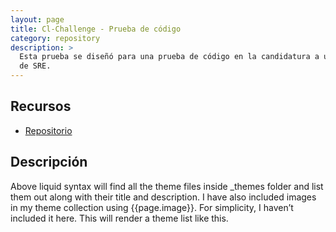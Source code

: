 ```yaml
---
layout: page
title: Cl-Challenge - Prueba de código
category: repository
description: >
  Esta prueba se diseñó para una prueba de código en la candidatura a un puesto
  de SRE.
---
```


## Recursos

* [Repositorio](https://bitbucket.org/moratilla/cl-challenge.git)

## Descripción

Above liquid syntax will find all the theme files inside _themes folder and list them out along with their title and description. I have also included images in my theme collection using {{page.image}}. For simplicity, I haven’t included it here. This will render a theme list like this.